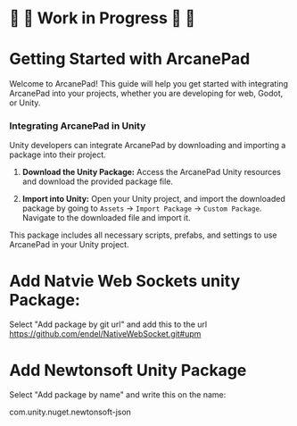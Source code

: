 # 🚧 👷 Work in Progress 👷 🚧
##
# Getting Started with ArcanePad

Welcome to ArcanePad! This guide will help you get started with integrating ArcanePad into your projects, whether you are developing for web, Godot, or Unity.

### Integrating ArcanePad in Unity

Unity developers can integrate ArcanePad by downloading and importing a package into their project.

1. **Download the Unity Package:**
Access the ArcanePad Unity resources and download the provided package file.

2. **Import into Unity:**
Open your Unity project, and import the downloaded package by going to `Assets` -> `Import Package` -> `Custom Package`. Navigate to the downloaded file and import it.

This package includes all necessary scripts, prefabs, and settings to use ArcanePad in your Unity project.


# Add Natvie Web Sockets unity Package:
Select "Add package by git url" and add this to the url
https://github.com/endel/NativeWebSocket.git#upm

# Add Newtonsoft Unity Package
Select "Add package by name" and write this on the name:

com.unity.nuget.newtonsoft-json